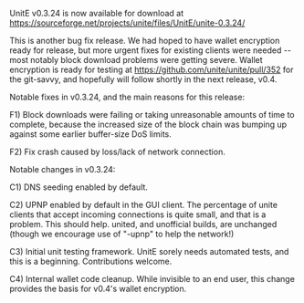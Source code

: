 UnitE v0.3.24 is now available for download at
https://sourceforge.net/projects/unite/files/UnitE/unite-0.3.24/

This is another bug fix release.  We had hoped to have wallet encryption ready for release, but more urgent fixes for existing clients were needed -- most notably block download problems were getting severe.  Wallet encryption is ready for testing at https://github.com/unite/unite/pull/352 for the git-savvy, and hopefully will follow shortly in the next release, v0.4.

Notable fixes in v0.3.24, and the main reasons for this release:

F1) Block downloads were failing or taking unreasonable amounts of time to complete, because the increased size of the block chain was bumping up against some earlier buffer-size DoS limits.

F2) Fix crash caused by loss/lack of network connection.

Notable changes in v0.3.24:

C1) DNS seeding enabled by default.

C2) UPNP enabled by default in the GUI client.  The percentage of unite clients that accept incoming connections is quite small, and that is a problem.  This should help.  united, and unofficial builds, are unchanged (though we encourage use of "-upnp" to help the network!)

C3) Initial unit testing framework.  UnitE sorely needs automated tests, and this is a beginning.  Contributions welcome.

C4) Internal wallet code cleanup.  While invisible to an end user, this change provides the basis for v0.4's wallet encryption.
